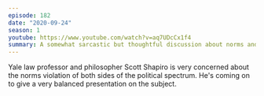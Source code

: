 ```yaml
---
episode: 182
date: "2020-09-24"
season: 1
youtube: https://www.youtube.com/watch?v=aq7UDcCx1f4
summary: A somewhat sarcastic but thoughtful discussion about norms and balance in political discourse
---
```

Yale law professor and philosopher Scott Shapiro is very concerned about the norms violation of both sides of the political spectrum. He's coming on to give a very balanced presentation on the subject.
